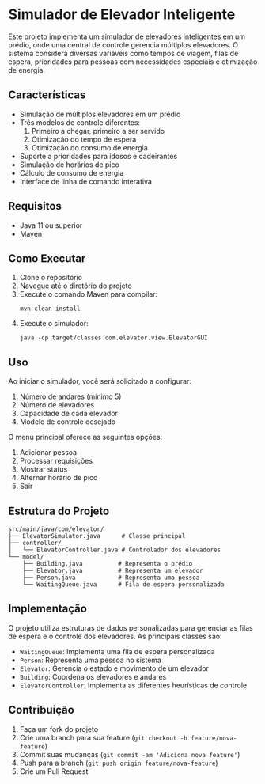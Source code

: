 # Simulador de Elevador Inteligente

Este projeto implementa um simulador de elevadores inteligentes em um prédio, onde uma central de controle gerencia múltiplos elevadores. O sistema considera diversas variáveis como tempos de viagem, filas de espera, prioridades para pessoas com necessidades especiais e otimização de energia.

## Características

- Simulação de múltiplos elevadores em um prédio
- Três modelos de controle diferentes:
  1. Primeiro a chegar, primeiro a ser servido
  2. Otimização do tempo de espera
  3. Otimização do consumo de energia
- Suporte a prioridades para idosos e cadeirantes
- Simulação de horários de pico
- Cálculo de consumo de energia
- Interface de linha de comando interativa

## Requisitos

- Java 11 ou superior
- Maven

## Como Executar

1. Clone o repositório
2. Navegue até o diretório do projeto
3. Execute o comando Maven para compilar:
   ```
   mvn clean install
   ```
4. Execute o simulador:
   ```
   java -cp target/classes com.elevator.view.ElevatorGUI
   ```

## Uso

Ao iniciar o simulador, você será solicitado a configurar:
1. Número de andares (mínimo 5)
2. Número de elevadores
3. Capacidade de cada elevador
4. Modelo de controle desejado

O menu principal oferece as seguintes opções:
1. Adicionar pessoa
2. Processar requisições
3. Mostrar status
4. Alternar horário de pico
5. Sair

## Estrutura do Projeto

```
src/main/java/com/elevator/
├── ElevatorSimulator.java      # Classe principal
├── controller/
│   └── ElevatorController.java # Controlador dos elevadores
└── model/
    ├── Building.java          # Representa o prédio
    ├── Elevator.java          # Representa um elevador
    ├── Person.java            # Representa uma pessoa
    └── WaitingQueue.java      # Fila de espera personalizada
```

## Implementação

O projeto utiliza estruturas de dados personalizadas para gerenciar as filas de espera e o controle dos elevadores. As principais classes são:

- `WaitingQueue`: Implementa uma fila de espera personalizada
- `Person`: Representa uma pessoa no sistema
- `Elevator`: Gerencia o estado e movimento de um elevador
- `Building`: Coordena os elevadores e andares
- `ElevatorController`: Implementa as diferentes heurísticas de controle

## Contribuição

1. Faça um fork do projeto
2. Crie uma branch para sua feature (`git checkout -b feature/nova-feature`)
3. Commit suas mudanças (`git commit -am 'Adiciona nova feature'`)
4. Push para a branch (`git push origin feature/nova-feature`)
5. Crie um Pull Request 
